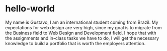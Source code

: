 # hello-world

My name is Gustavo, I am an international student coming from Brazil. My expectations for web design are very high, since my goal is to migrate from the Business field to Web Design and Development field. I hope that with the assignments and in-class tasks we have to do, I will get the necessary knowledge to build a portfolio that is worth the employers attention.